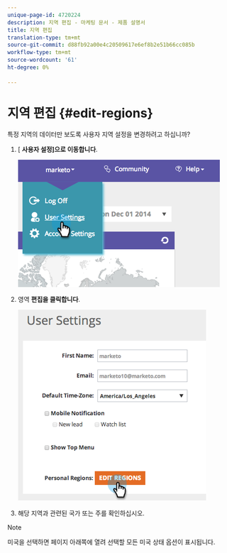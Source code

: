 ```yaml
---
unique-page-id: 4720224
description: 지역 편집 - 마케팅 문서 - 제품 설명서
title: 지역 편집
translation-type: tm+mt
source-git-commit: d88fb92a00e4c20509617e6ef8b2e51b66cc085b
workflow-type: tm+mt
source-wordcount: '61'
ht-degree: 0%

---
```



# 지역 편집 {#edit-regions}

특정 지역의 데이터만 보도록 사용자 지역 설정을 변경하려고 하십니까?

1. [ **사용자 설정]으로 이동합니다**.

   ![](assets/image2014-12-1-23-3a8-3a40.png)

1. 영역 **편집을 클릭합니다**.

   ![](assets/image2014-12-3-18-3a55-3a25.png)

1. 해당 지역과 관련된 국가 또는 주를 확인하십시오.

>[!NOTE]
>
>미국을 선택하면 페이지 아래쪽에 열려 선택할 모든 미국 상태 옵션이 표시됩니다.

